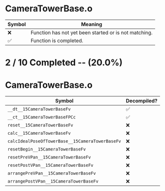 # CameraTowerBase.o
| Symbol | Meaning 
| ------------- | ------------- 
| :x: | Function has not yet been started or is not matching. 
| :white_check_mark: | Function is completed. 


# 2 / 10 Completed -- (20.0%)
# CameraTowerBase.o
| Symbol | Decompiled? |
| ------------- | ------------- |
| `__dt__15CameraTowerBaseFv` | :white_check_mark: |
| `__ct__15CameraTowerBaseFPCc` | :white_check_mark: |
| `reset__15CameraTowerBaseFv` | :x: |
| `calc__15CameraTowerBaseFv` | :x: |
| `calcIdealPoseOfTowerBase__15CameraTowerBaseFv` | :x: |
| `resetBegin__15CameraTowerBaseFv` | :x: |
| `resetPreVPan__15CameraTowerBaseFv` | :x: |
| `resetPostVPan__15CameraTowerBaseFv` | :x: |
| `arrangePreVPan__15CameraTowerBaseFv` | :x: |
| `arrangePostVPan__15CameraTowerBaseFv` | :x: |
